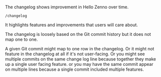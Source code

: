 The changelog shows improvement in Hello Zenno over time.

`/changelog`

It highlights features and improvements that users will care about.

The changelog is loosely based on the Git commit history but it does not map one to one.


A given Git commit might map to one row in the changelog. Or it might not feature in the changelog at all if it's not user-facing. Or you might see multiple commits on the same change log line because together they make up a single user facing feature. or you may have the same commit appear on multiple lines because a single commit included multiple features. 